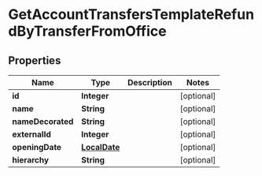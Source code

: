# GetAccountTransfersTemplateRefundByTransferFromOffice

## Properties
Name | Type | Description | Notes
------------ | ------------- | ------------- | -------------
**id** | **Integer** |  |  [optional]
**name** | **String** |  |  [optional]
**nameDecorated** | **String** |  |  [optional]
**externalId** | **Integer** |  |  [optional]
**openingDate** | [**LocalDate**](LocalDate.md) |  |  [optional]
**hierarchy** | **String** |  |  [optional]
